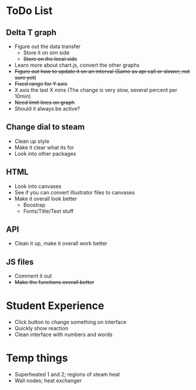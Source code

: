 # ToDo List
## Delta T graph
* Figure out the data transfer
  * Store it on sim side
  * ~~Store on the local side~~
* Learn more about chart.js, convert the other graphs
* ~~Figure out how to update it on an interval (Same as api call or slower, not sure yet)~~
* ~~Fixed range for Y axis~~
* X axis the last X mins (The change is very slow, several percent per 10min) 
* ~~Need limit lines on graph~~
* Should it always be active?

## Change dial to steam 
* Clean up style
* Make it clear what its for
* Look into other packages

## HTML
* Look into canvases
* See if you can convert illustrator files to canvases 
* Make it overall look better
  * Boostrap
  * Fonts/Title/Text stuff

## API
* Clean it up, make it overall work better

## JS files
* Comment it out
* ~~Make the functions overall better~~

# Student Experience
* Click button to change something on interface
* Quickly show reaction
* Clean interface with numbers and words

# Temp things
* Superheated 1 and 2; regions of steam heat
* Wall nodes; heat exchanger